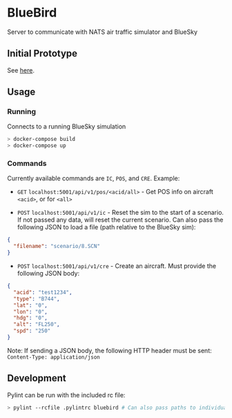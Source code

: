 
# BlueBird

Server to communicate with NATS air traffic simulator and BlueSky

## Initial Prototype

See [here](docs/InitialProto.md).

## Usage

### Running

Connects to a running BlueSky simulation

```bash
> docker-compose build
> docker-compose up
```

### Commands

Currently available commands are `IC`, `POS`, and `CRE`. Example:

- `GET` `localhost:5001/api/v1/pos/<acid/all>` - Get POS info on aircraft `<acid>`, or for `<all>`

- `POST` `localhost:5001/api/v1/ic` - Reset the sim to the start of a scenario. If not passed any data, will reset the current scenario. Can also pass the following JSON to load a file (path relative to the BlueSky sim):
```json
{
  "filename": "scenario/8.SCN"
}
```

- `POST` `localhost:5001/api/v1/cre` - Create an aircraft. Must provide the following JSON body:
```json
{
  "acid": "test1234",
  "type": "B744",
  "lat": "0",
  "lon": "0",
  "hdg": "0",
  "alt": "FL250",
  "spd": "250"
}
```

Note: If sending a JSON body, the following HTTP header must be sent: `Content-Type: application/json`

## Development

Pylint can be run with the included rc file:

```bash
> pylint --rcfile .pylintrc bluebird # Can also pass paths to individual modules or packages
```